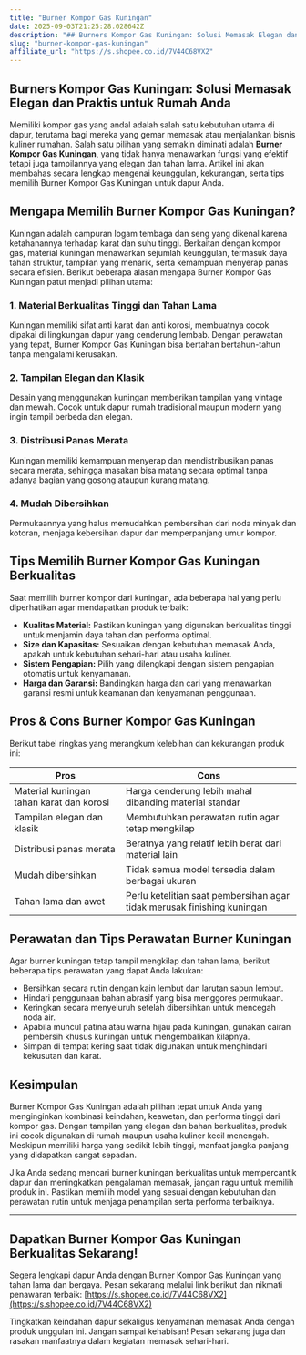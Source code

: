 ```yaml
---
title: "Burner Kompor Gas Kuningan"
date: 2025-09-03T21:25:28.028642Z
description: "## Burners Kompor Gas Kuningan: Solusi Memasak Elegan dan Praktis untuk Rumah Anda..."
slug: "burner-kompor-gas-kuningan"
affiliate_url: "https://s.shopee.co.id/7V44C68VX2"
---
```

## Burners Kompor Gas Kuningan: Solusi Memasak Elegan dan Praktis untuk Rumah Anda

Memiliki kompor gas yang andal adalah salah satu kebutuhan utama di dapur, terutama bagi mereka yang gemar memasak atau menjalankan bisnis kuliner rumahan. Salah satu pilihan yang semakin diminati adalah **Burner Kompor Gas Kuningan**, yang tidak hanya menawarkan fungsi yang efektif tetapi juga tampilannya yang elegan dan tahan lama. Artikel ini akan membahas secara lengkap mengenai keunggulan, kekurangan, serta tips memilih Burner Kompor Gas Kuningan untuk dapur Anda.

## Mengapa Memilih Burner Kompor Gas Kuningan?

Kuningan adalah campuran logam tembaga dan seng yang dikenal karena ketahanannya terhadap karat dan suhu tinggi. Berkaitan dengan kompor gas, material kuningan menawarkan sejumlah keunggulan, termasuk daya tahan struktur, tampilan yang menarik, serta kemampuan menyerap panas secara efisien. Berikut beberapa alasan mengapa Burner Kompor Gas Kuningan patut menjadi pilihan utama:

### 1. Material Berkualitas Tinggi dan Tahan Lama
Kuningan memiliki sifat anti karat dan anti korosi, membuatnya cocok dipakai di lingkungan dapur yang cenderung lembab. Dengan perawatan yang tepat, Burner Kompor Gas Kuningan bisa bertahan bertahun-tahun tanpa mengalami kerusakan.

### 2. Tampilan Elegan dan Klasik
Desain yang menggunakan kuningan memberikan tampilan yang vintage dan mewah. Cocok untuk dapur rumah tradisional maupun modern yang ingin tampil berbeda dan elegan.

### 3. Distribusi Panas Merata
Kuningan memiliki kemampuan menyerap dan mendistribusikan panas secara merata, sehingga masakan bisa matang secara optimal tanpa adanya bagian yang gosong ataupun kurang matang.

### 4. Mudah Dibersihkan
Permukaannya yang halus memudahkan pembersihan dari noda minyak dan kotoran, menjaga kebersihan dapur dan memperpanjang umur kompor.

## Tips Memilih Burner Kompor Gas Kuningan Berkualitas

Saat memilih burner kompor dari kuningan, ada beberapa hal yang perlu diperhatikan agar mendapatkan produk terbaik:

- **Kualitas Material:** Pastikan kuningan yang digunakan berkualitas tinggi untuk menjamin daya tahan dan performa optimal.
- **Size dan Kapasitas:** Sesuaikan dengan kebutuhan memasak Anda, apakah untuk kebutuhan sehari-hari atau usaha kuliner.
- **Sistem Pengapian:** Pilih yang dilengkapi dengan sistem pengapian otomatis untuk kenyamanan.
- **Harga dan Garansi:** Bandingkan harga dan cari yang menawarkan garansi resmi untuk keamanan dan kenyamanan penggunaan.

## Pros & Cons Burner Kompor Gas Kuningan

Berikut tabel ringkas yang merangkum kelebihan dan kekurangan produk ini:

| **Pros**                                | **Cons**                             |
|-----------------------------------------|-------------------------------------|
| Material kuningan tahan karat dan korosi | Harga cenderung lebih mahal dibanding material standar |
| Tampilan elegan dan klasik            | Membutuhkan perawatan rutin agar tetap mengkilap |
| Distribusi panas merata               | Beratnya yang relatif lebih berat dari material lain |
| Mudah dibersihkan                     | Tidak semua model tersedia dalam berbagai ukuran |
| Tahan lama dan awet                   | Perlu ketelitian saat pembersihan agar tidak merusak finishing kuningan |

## Perawatan dan Tips Perawatan Burner Kuningan

Agar burner kuningan tetap tampil mengkilap dan tahan lama, berikut beberapa tips perawatan yang dapat Anda lakukan:

- Bersihkan secara rutin dengan kain lembut dan larutan sabun lembut.
- Hindari penggunaan bahan abrasif yang bisa menggores permukaan.
- Keringkan secara menyeluruh setelah dibersihkan untuk mencegah noda air.
- Apabila muncul patina atau warna hijau pada kuningan, gunakan cairan pembersih khusus kuningan untuk mengembalikan kilapnya.
- Simpan di tempat kering saat tidak digunakan untuk menghindari kekusutan dan karat.

## Kesimpulan

Burner Kompor Gas Kuningan adalah pilihan tepat untuk Anda yang menginginkan kombinasi keindahan, keawetan, dan performa tinggi dari kompor gas. Dengan tampilan yang elegan dan bahan berkualitas, produk ini cocok digunakan di rumah maupun usaha kuliner kecil menengah. Meskipun memiliki harga yang sedikit lebih tinggi, manfaat jangka panjang yang didapatkan sangat sepadan.

Jika Anda sedang mencari burner kuningan berkualitas untuk mempercantik dapur dan meningkatkan pengalaman memasak, jangan ragu untuk memilih produk ini. Pastikan memilih model yang sesuai dengan kebutuhan dan perawatan rutin untuk menjaga penampilan serta performa terbaiknya.

---

## Dapatkan Burner Kompor Gas Kuningan Berkualitas Sekarang!

Segera lengkapi dapur Anda dengan Burner Kompor Gas Kuningan yang tahan lama dan bergaya. Pesan sekarang melalui link berikut dan nikmati penawaran terbaik: [https://s.shopee.co.id/7V44C68VX2](https://s.shopee.co.id/7V44C68VX2)

Tingkatkan keindahan dapur sekaligus kenyamanan memasak Anda dengan produk unggulan ini. Jangan sampai kehabisan! Pesan sekarang juga dan rasakan manfaatnya dalam kegiatan memasak sehari-hari.